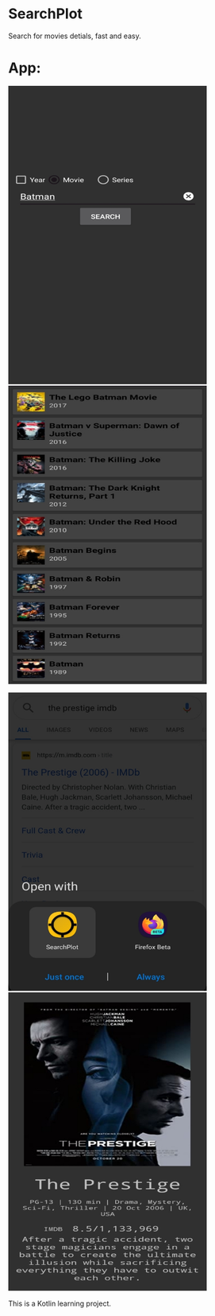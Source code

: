 # SearchPlot
Search for movies detials, fast and easy.

#  App:
<img src="Screens/Screenshot_20200527-142337_SearchPlot.jpg" width="400" height="600"> <img src="Screens/Screenshot_20200527-142411_SearchPlot.jpg" width="400" height="600">



<img src="Screens/Screenshot_20200527-142530_Android System.jpg" width="400" height="600"> <img src="Screens/Screenshot_20200527-142612_SearchPlot.jpg" width="400" height="600">








This is a Kotlin learning project.
